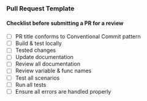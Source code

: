 ### Pull Request Template

#### Checklist before submitting a PR for a review
- [ ] PR title conforms to Conventional Commit pattern
- [ ] Build & test locally
- [ ] Tested changes
- [ ] Update documentation
- [ ] Review all documentation 
- [ ] Review variable & func names 
- [ ] Test all scenarios 
- [ ] Run all tests 
- [ ] Ensure all errors are handled properly